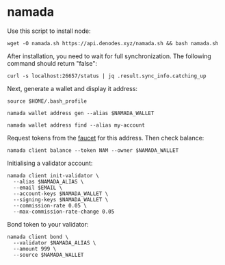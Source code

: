 # namada

Use this script to install node:
```
wget -O namada.sh https://api.denodes.xyz/namada.sh && bash namada.sh
```

After installation, you need to wait for full synchronization. The following command should return "false":
```
curl -s localhost:26657/status | jq .result.sync_info.catching_up
```

Next, generate a wallet and display it address:
```
source $HOME/.bash_profile
```
```
namada wallet address gen --alias $NAMADA_WALLET
```
```
namada wallet address find --alias my-account
```

Request tokens from the [faucet](https://faucet.heliax.click/) for this address.
Then check balance:
```
namada client balance --token NAM --owner $NAMADA_WALLET
```

Initialising a validator account:
```
namada client init-validator \
  --alias $NAMADA_ALIAS \
  --email $EMAIL \
  --account-keys $NAMADA_WALLET \
  --signing-keys $NAMADA_WALLET \
  --commission-rate 0.05 \
  --max-commission-rate-change 0.05
```

Bond token to your validator:
```
namada client bond \
  --validator $NAMADA_ALIAS \
  --amount 999 \
  --source $NAMADA_WALLET
```
